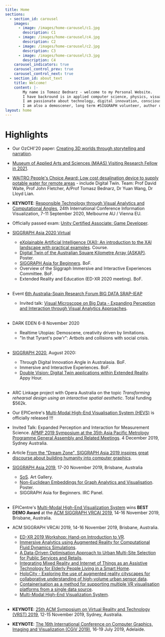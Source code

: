 ```yaml
---
title: Home
sections:
  - section_id: carousel
    images:
      - image: /images/home-carousel/c1.jpg
        description: C1
      - image: /images/home-carousel/c4.jpg
        description: C2
      - image: /images/home-carousel/c2.jpg
        description: C3
      - image: /images/home-carousel/c3.jpg
        description: C4
    carousel_indicators: true
    carousel_control_prev: true
    carousel_control_next: true
  - section_id: about_text
    title: Welcome!
    content: |-
        My name is Tomasz Bednarz - welcome to my Personal Website.
        I have backround is in applied computer science, physics, visualisation, computer graphics, HCI, simulation, modelling, CFD, games development, AI, computational platforms.
        I am passionate about technology, digital innovation, conscious change leadership, growth mindset, business management and development, future science and technology.
        I am also a demoscener, long term #SIGGRAPH volunteer, author of 100+ research publications, events organiser and artist-scientist.
layout: home
---
```


# Highlights 

- Our OzCHI'20 paper: [Creating 3D worlds through storytelling and narration](https://dl.acm.org/doi/10.1145/3441000.3441028).

- [Museum of Applied Arts and Sciences (MAAS) Visiting Research Fellow in 2021](https://maas.museum/).

- [WAITRO People's Choice Award: Low cost desalination device to supply potable water for remote areas](https://www.inside.unsw.edu.au/innovation-and-engagement/low-cost-desalination-device-supply-potable-water-remote-areas) - include Digital Twin. Team: Prof David Waite, Prof John Fletcher, A/Prof Tomasz Bednarz, Dr Yuan Wang, Dr Lloyd Lian.

- **KEYNOTE**: [Responsible Technology through Visual Analytics and Computational Angles](http://www.graphicslink.co.uk/IV2020/IV2020_progV12A_BookAbstractV12A.pdf), 24th International Conference Information Visualization, 7-11 September 2020, Melbourne AU / Vienna EU.

- Officially passed exam: [Unity Certified Associate: Game Developer](https://www.youracclaim.com/badges/a35a462e-805e-47cb-9161-ca703df83e79/public_url).

- [SIGGRAPH Asia 2020 Virtual](https://sa2020.siggraph.org/)
  - [eXplainable Artificial Intelligence (XAI): An introduction to the XAI landscape with practical examples](https://doi.org/10.1145/3415263.3419166). Course.
  - [Digital Twin of the Australian Square Kilometre Array (ASKAP)](https://doi.org/10.1145/3415264.3425462). Poster.
  - [SIGGRAPH Asia for Beginners](https://www.facebook.com/1637237733161220/videos/726708631590421). BoF.
  - Overview of the Siggraph Immersive and Interactive Experiences Committee. BoF.
  - Extended Reality and Education (ED-XR 2020 meeting). BoF.
  <br /><br />

- Event [6th Australia-Spain Research Forum BIG DATA SRAP-IEAP](https://srap-ieap.org/programa-completo-e-inscripcion-on-line-para-el-srap-ieap-forum-2020-big-data/)
  - Invited talk: [Visual Microscope on Big Data - Expanding Perception and Interaction through Visual Analytics Approaches](https://tomaszbednarz.net/#).
  <br /><br />

- DARK EDEN 6-8 November 2020
  - Realtime Utopias: Demoscene, creativity driven by limitations.
  - "In that Tyrant's pow'r": Artbots and collisions with social crisis.
  <br /><br />

- [SIGGRAPH 2020](https://s2020.siggraph.org/), August 2020:
  - Through Digital Innovation Angle in Australasia. BoF.
  - Immersive and Interactive Experiences. BoF.
  - [Double Vision: Digital Twin applications within Extended Reality](https://dl.acm.org/doi/abs/10.1145/3388529.3407313). Appy Hour.
  <br /><br />

- ARC Linkage project with Opera Australia on the topic *Transforming rehearsal design using an interactive spatial aesthetic*. Total funding $562k.

- Our EPICentre's [Multi-Modal High-End Visualisation System (HEVS)](http://epicentre.matters.today/hevs/) is officially released !!!

- Invited Talk: Expanded Perception and Interaction for Measurement Science. [APMP 2019 Symposium at the 35th Asia Pacific Metrology Programme General Assembly and Related Meetings](https://www.apmp2019.com.au/symposium/). 4 December 2019, Sydney Australia.

- Article [From the "Dream Zone", SIGGRAPH Asia 2019 inspires great discourse about building humanity into computer graphics](http://www.mynewsdesk.com/sg/pinpoint-pr/pressreleases/from-the-dream-zone-siggraph-asia-2019-inspires-great-discourse-about-building-humanity-into-computer-graphics-2947507).

- [SIGGRAPH Asia 2019](https://sa2019.siggraph.org/), 17-20 November 2019, Brisbane, Australia
  - [SoS](http://sa2019.conference-program.com/presentation/?id=artg_154&sess=sess136). Art Gallery.
  - [Non-Euclidean Embeddings for Graph Analytics and Visualisation](https://doi.org/10.1145/3355056.3364585). Poster.
  - SIGGRAPH Asia for Beginners. IRC Panel.
  <br /><br />

- EPICentre's [Multi-Modal High-End Visualization System](https://epicentre.matters.today/hevs) wins **BEST DEMO Award** at the [ACM SIGGRAPH VRCAI 2019](https://vrcai.siggraph.org/), 14-16 November 2019, Brisbane, Australia.

- ACM SIGGRAPH VRCAI 2019, 14-16 November 2019, Brisbane, Australia.
  - [ED-XR 2019 Workshop: Hand-on Introduction to VR](https://vrcai.siggraph.org/edxr/).
  - [Immersive Analytics using Augmented Reality for Computational Fluid Dynamics Simulations](https://doi.org/10.1145/3359997.3365735).
  - [A Data-Driven Optimisation Approach to Urban Multi-Site Selection for Public Services and Retails](https://doi.org/10.1145/3359997.3365686).
  - [Integrating Mixed Reality and Internet of Things as an Assistive Technology for Elderly People Living in a Smart Home](https://doi.org/10.1145/3359997.3365742).
  - [HoloCity - Exploring the use of augmented reality cityscapes for collaborative understanding of high-volume urban sensor data](https://doi.org/10.1145/3359997.3365734).
  - [Containerisation as a method for supporting multiple VR visualisation platforms from a single data source](https://doi.org/10.1145/3359997.3365732).
  - [Multi-Modal High-End Visualization System](https://doi.org/10.1145/3359997.3365731).
  <br /><br />

- **KEYNOTE**: [25th ACM Symposium on Virtual Reality and Technology (VRST) 2019](http://vrst.acm.org/vrst2019/#keynotes), 12-15 November 2019, Sydney, Australia.

- **KEYNOTE**: [The 16th International Conference on Computer Graphics, Imaging and Visualization (CGiV 2019)](http://www.graphicslink.co.uk/cgiv2019/), 16-19 July 2019, Adelaide.
